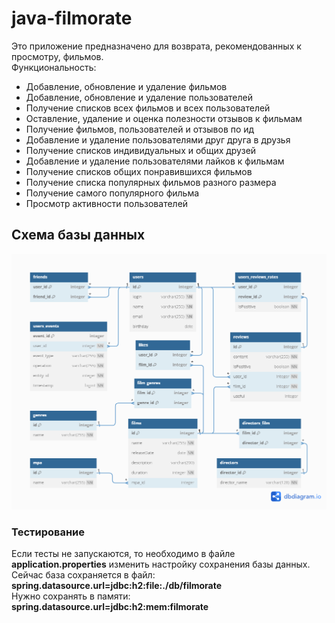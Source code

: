 # java-filmorate
Это приложение предназначено для возврата, рекомендованных к просмотру, фильмов.   
Функциональность:   
- Добавление, обновление и удаление фильмов
- Добавление, обновление и удаление пользователей
- Получение списков всех фильмов и всех пользователей
- Оставление, удаление и оценка полезности отзывов к фильмам
- Получение фильмов, пользователей и отзывов по ид
- Добавление и удаление пользователями друг друга в друзья
- Получение списков индивидуальных и общих друзей
- Добавление и удаление пользователями лайков к фильмам
- Получение списков общих понравившихся фильмов
- Получение списка популярных фильмов разного размера 
- Получение самого популярного фильма
- Просмотр активности пользователей

## Схема базы данных
![Схема](database-schema.png)


### Тестирование
Если тесты не запускаются, то необходимо в файле **application.properties** изменить настройку сохранения базы данных.
Сейчас база сохраняется в файл:   
**spring.datasource.url=jdbc:h2:file:./db/filmorate**  
Нужно сохранять в памяти:   
**spring.datasource.url=jdbc:h2:mem:filmorate**
